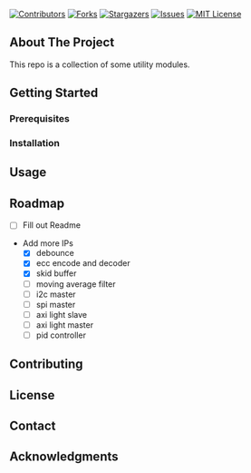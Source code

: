 <!-- PROJECT SHIELDS -->
<!--
*** I'm using markdown "reference style" links for readability.
*** Reference links are enclosed in brackets [ ] instead of parentheses ( ).
*** See the bottom of this document for the declaration of the reference variables
*** for contributors-url, forks-url, etc. This is an optional, concise syntax you may use.
*** https://www.markdownguide.org/basic-syntax/#reference-style-links
-->
[![Contributors][contributors-shield]][contributors-url]
[![Forks][forks-shield]][forks-url]
[![Stargazers][stars-shield]][stars-url]
[![Issues][issues-shield]][issues-url]
[![MIT License][license-shield]][license-url]

## About The Project
This repo is a collection of some utility modules.

## Getting Started
### Prerequisites

### Installation

## Usage

## Roadmap
- [ ] Fill out Readme
- Add more IPs
    - [x] debounce
    - [x] ecc encode and decoder
    - [x] skid buffer
    - [ ] moving average filter
    - [ ] i2c master
    - [ ] spi master
    - [ ] axi light slave
    - [ ] axi light master
    - [ ] pid controller

## Contributing

## License

## Contact

## Acknowledgments

<!-- MARKDOWN LINKS & IMAGES -->
<!-- https://www.markdownguide.org/basic-syntax/#reference-style-links -->
[contributors-shield]: https://img.shields.io/github/contributors/casptri/hdl-core.svg?style=for-the-badge
[contributors-url]: https://github.com/casptri/hdl-core/graphs/contributors
[forks-shield]: https://img.shields.io/github/forks/casptri/hdl-core.svg?style=for-the-badge
[forks-url]: https://github.com/casptri/hdl-core/network/members
[stars-shield]: https://img.shields.io/github/stars/casptri/hdl-core.svg?style=for-the-badge
[stars-url]: https://github.com/casptri/hdl-core/stargazers
[issues-shield]: https://img.shields.io/github/issues/casptri/hdl-core.svg?style=for-the-badge
[issues-url]: https://github.com/casptri/hdl-core/issues
[license-shield]: https://img.shields.io/github/license/casptri/hdl-core.svg?style=for-the-badge
[license-url]: https://github.com/casptri/hdl-core/blob/master/LICENSE.txt
